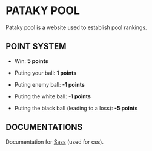 # PATAKY POOL #

Pataky pool is a website used to establish pool rankings.

## POINT SYSTEM ##
- Win: **5 points**

- Puting your ball: **1 points**

- Puting enemy ball: **-1 points**

- Puting the white ball: **-1 points**

- Puting the black ball (leading to a loss): **-5 points**

## DOCUMENTATIONS ##

Documentation for [Sass](https://sass-lang.com/guide/) (used for css).
